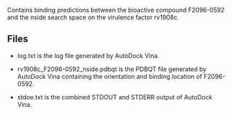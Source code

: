 Contains binding predictions between the bioactive compound F2096-0592 and the nside search space on the virulence factor rv1908c.

## Files

- log.txt is the log file generated by AutoDock Vina.

- rv1908c_F2096-0592_nside.pdbqt is the PDBQT file generated by AutoDock Vina containing the orientation and binding location of F2096-0592.

- stdoe.txt is the combined STDOUT and STDERR output of AutoDock Vina.

